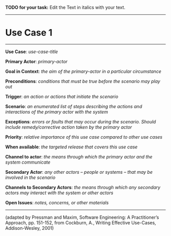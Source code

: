 **TODO for your task:** Edit the Text in italics with your text.

<hr>

# Use Case 1

<hr>

**Use Case**: *use-case-title*

**Primary Actor**: *primary-actor*

**Goal in Context**: *the aim of the primary-actor in a particular circumstance*

**Preconditions**: *conditions that must be true before the scenario may play out*

**Trigger**: *an action or actions that initiate the scenario*
  
**Scenario**: *an enumerated list of steps describing the actions and interactions of the primary actor with the system*
 
**Exceptions**: *errors or faults that may occur during the scenario. Should include remedy/corrective action taken by the primary actor*

**Priority**: *relative importance of this use case compared to other use cases*

**When available**: *the targeted release that covers this use case*

**Channel to actor**: *the means through which the primary actor and the system communicate*

**Secondary Actor**: *any other actors – people or systems – that may be involved in the scenario*

**Channels to Secondary Actors**: *the means through which any secondary actors may interact with the system or other actors*

**Open Issues**: *notes, concerns, or other materials*

<hr>



(adapted by Pressman and Maxim, Software Engineering: A Practitioner’s Approach, pp. 151-152, from Cockburn,
A., Writing Effective Use-Cases, Addison-Wesley, 2001)
